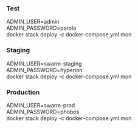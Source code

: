 ### Test

ADMIN_USER=admin \
ADMIN_PASSWORD=parola \
docker stack deploy -c docker-compose.yml mon

### Staging

ADMIN_USER=swarm-staging \
ADMIN_PASSWORD=hyperion \
docker stack deploy -c docker-compose.yml mon

### Production

ADMIN_USER=swarm-prod \
ADMIN_PASSWORD=phobos \
docker stack deploy -c docker-compose.yml mon